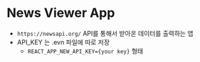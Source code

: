 # News Viewer App
* `https://newsapi.org/` API를 통해서 받아온 데이터를 출력하는 앱
* API_KEY 는 .evn 파일에 따로 저장
  * `REACT_APP_NEW_API_KEY={your key}` 형태 